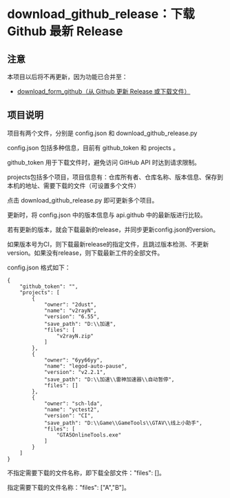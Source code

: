 # download_github_release：下载 Github 最新 Release

## 注意
本项目以后将不再更新，因为功能已合并至：
- [download_form_github（从 Github 更新 Release 或下载文件）](https://github.com/GB756980/download_form_github)

## 项目说明

项目有两个文件，分别是 config.json 和 download_github_release.py

config.json 包括多种信息，目前有 github_token 和 projects 。

github_token 用于下载文件时，避免访问 GitHub API 时达到请求限制。

projects包括多个项目，项目信息有：仓库所有者、仓库名称、版本信息、保存到本机的地址、需要下载的文件（可设置多个文件）

点击 download_github_release.py 即可更新多个项目。

更新时，将 config.json 中的版本信息与 api.github 中的最新版进行比较。

若有更新的版本，就会下载最新的release，并同步更新config.json的version。

如果版本号为CI，则下载最新release的指定文件，且跳过版本检测、不更新version。如果没有release，则下载最新工件的全部文件。


config.json 格式如下：
```
{
    "github_token": "",
    "projects": [
        {
            "owner": "2dust",
            "name": "v2rayN",
            "version": "6.55",
            "save_path": "D:\\加速",
            "files": [
                "v2rayN.zip"
            ]
        },
        {
            "owner": "6yy66yy",
            "name": "legod-auto-pause",
            "version": "v2.2.1",
            "save_path": "D:\\加速\\雷神加速器\\自动暂停",
            "files": []
        },
        {
            "owner": "sch-lda",
            "name": "yctest2",
            "version": "CI",
            "save_path": "D:\\Game\\GameTools\\GTAV\\线上小助手",
            "files": [
                "GTA5OnlineTools.exe"
            ]
        }
    ]
}
```

不指定需要下载的文件名称，即下载全部文件："files": []。

指定需要下载的文件名称："files": ["A","B"]。
